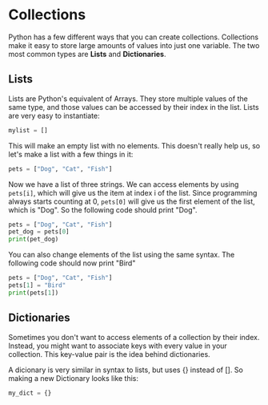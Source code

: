 # Collections

Python has a few different ways that you can create collections. Collections make it easy to store large amounts of values into just one variable. The two most common types are **Lists** and **Dictionaries**.

## Lists

Lists are Python's equivalent of Arrays. They store multiple values of the same type, and those values can be accessed by their index in the list. Lists are very easy to instantiate:

```python
mylist = []
```

This will make an empty list with no elements. This doesn't really help us, so let's make a list with a few things in it:

```python
pets = ["Dog", "Cat", "Fish"]
```

Now we have a list of three strings. We can access elements by using `pets[i]`, which will give us the item at index i of the list. Since programming always starts counting at 0, `pets[0]` will give us the first element of the list, which is "Dog". So the following code should print "Dog".

```python
pets = ["Dog", "Cat", "Fish"]
pet_dog = pets[0]
print(pet_dog)
```

You can also change elements of the list using the same syntax. The following code should now print "Bird"

```python
pets = ["Dog", "Cat", "Fish"]
pets[1] = "Bird"
print(pets[1])
```


## Dictionaries

Sometimes you don't want to access elements of a collection by their index. Instead, you might want to associate keys with every value in your collection. This key-value pair is the idea behind dictionaries.

A dicionary is very similar in syntax to lists, but uses {} instead of []. So making a new Dictionary looks like this:

```python
my_dict = {}
```
